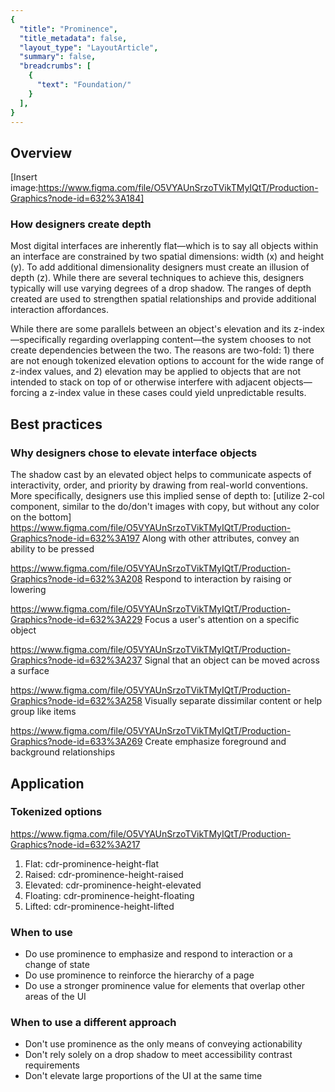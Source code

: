 ```yaml
---
{
  "title": "Prominence",
  "title_metadata": false,
  "layout_type": "LayoutArticle",
  "summary": false,
  "breadcrumbs": [
    {
      "text": "Foundation/"
    }
  ],
}
---
```


<cdr-doc-table-of-contents-shell parentSelector='h2' childSelector='h3'>

## Overview
[Insert image:https://www.figma.com/file/O5VYAUnSrzoTVikTMyIQtT/Production-Graphics?node-id=632%3A184]
### How designers create depth
Most digital interfaces are inherently flat—which is to say all objects within an interface are constrained by two spatial dimensions: width (x) and height (y). To add additional dimensionality designers must create an illusion of depth (z). While there are several techniques to achieve this, designers typically will use varying degrees of a drop shadow. The ranges of depth created are used to strengthen spatial relationships and provide additional interaction affordances. 

While there are some parallels between an object's elevation and its z-index—specifically regarding overlapping content—the system chooses to not create dependencies between the two. The reasons are two-fold: 1) there are not enough tokenized elevation options to account for the wide range of z-index values, and 2) elevation may be applied to objects that are not intended to stack on top of or otherwise interfere with adjacent objects—forcing a z-index value in these cases could yield unpredictable results. 

## Best practices

### Why designers chose to elevate interface objects
The shadow cast by an elevated object helps to communicate aspects of interactivity, order, and priority by drawing from real-world conventions. More specifically, designers use this implied sense of depth to: 
[utilize 2-col component, similar to the do/don't images with copy, but without any color on the bottom]
https://www.figma.com/file/O5VYAUnSrzoTVikTMyIQtT/Production-Graphics?node-id=632%3A197
Along with other attributes, convey an ability to be pressed
  
https://www.figma.com/file/O5VYAUnSrzoTVikTMyIQtT/Production-Graphics?node-id=632%3A208
Respond to interaction by raising or lowering
  
https://www.figma.com/file/O5VYAUnSrzoTVikTMyIQtT/Production-Graphics?node-id=632%3A229
Focus a user's attention on a specific object

https://www.figma.com/file/O5VYAUnSrzoTVikTMyIQtT/Production-Graphics?node-id=632%3A237
Signal that an object can be moved across a surface
  
https://www.figma.com/file/O5VYAUnSrzoTVikTMyIQtT/Production-Graphics?node-id=632%3A258
Visually separate dissimilar content or help group like items
  
https://www.figma.com/file/O5VYAUnSrzoTVikTMyIQtT/Production-Graphics?node-id=633%3A269
Create emphasize foreground and background relationships


## Application
  
### Tokenized options
https://www.figma.com/file/O5VYAUnSrzoTVikTMyIQtT/Production-Graphics?node-id=632%3A217

1.	Flat: cdr-prominence-height-flat
2.	Raised: cdr-prominence-height-raised
3.	Elevated: cdr-prominence-height-elevated
4.	Floating: cdr-prominence-height-floating
5.	Lifted: cdr-prominence-height-lifted

### When to use
+ Do use prominence to emphasize and respond to interaction or a change of state 
+ Do use prominence to reinforce the hierarchy of a page
+ Do use a stronger prominence value for elements that overlap other areas of the UI 

### When to use a different approach
+	Don't use prominence as the only means of conveying actionability
+	Don't rely solely on a drop shadow to meet accessibility contrast requirements 
+	Don't elevate large proportions of the UI at the same time


</cdr-doc-table-of-contents-shell>
